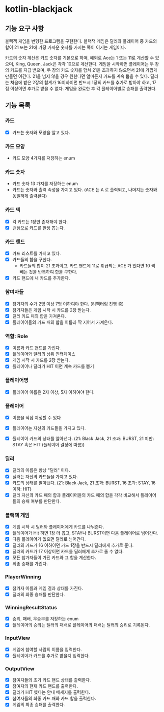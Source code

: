 # kotlin-blackjack

## 기능 요구 사항

블랙잭 게임을 변형한 프로그램을 구현한다. 블랙잭 게임은 딜러와 플레이어 중 카드의 합이 21 또는 21에 가장 가까운 숫자를 가지는 쪽이 이기는 게임이다.

카드의 숫자 계산은 카드 숫자를 기본으로 하며, 예외로 Ace는 1 또는 11로 계산할 수 있으며, King, Queen, Jack은 각각 10으로 계산한다.
게임을 시작하면 플레이어는 두 장의 카드를 지급 받으며, 두 장의 카드 숫자를 합쳐 21을 초과하지 않으면서 21에 가깝게 만들면 이긴다. 21을 넘지 않을 경우 원한다면 얼마든지 카드를 계속 뽑을 수 있다.
딜러는 처음에 받은 2장의 합계가 16이하이면 반드시 1장의 카드를 추가로 받아야 하고, 17점 이상이면 추가로 받을 수 없다.
게임을 완료한 후 각 플레이어별로 승패를 출력한다.

## 기능 목록

### 카드

- [X] 카드는 숫자와 모양을 알고 있다.

### 카드 모양
- 카드 모양 4가지를 저장하는 enum

### 카드 숫자
- 카드 숫자 13 가지를 저장하는 enum
- 카드는 숫자와 출력 속성을 가지고 있다. (ACE 는 A 로 출력되고, 나머지는 숫자와 동일하게 출력된다)

### 카드 덱

- [X] 각 카드는 1장만 존재해야 한다.
- [X] 랜덤으로 카드를 한장 뽑는다.

### 카드 핸드

- [X] 카드 리스트를 가지고 있다.
- [X] 카드들의 합을 구한다. 
  - 카드들의 합이 21 초과이고, 카드 핸드에 11로 취급되는 ACE 가 있다면 10 씩 빼는 것을 반복하여 합을 구한다.
- [X] 카드 핸드에 새 카드를 추가한다.

### 참여자들

- [X] 참가자의 수가 2명 이상 7명 이하여야 한다. (리팩터링 진행 중)
- [X] 참가자들은 게임 시작 시 카드를 2장 받는다.
- [X] 딜러 카드 패의 합을 가져온다.
- [X] 플레이어들의 카드 패의 합을 이름과 짝 지어서 가져온다. 

### 역할: Role

- [X] 이름과 카드 핸드를 가진다.
- [X] 플레이어와 딜러의 상위 인터페이스
- [X] 게임 시작 시 카드를 2장 받는다.
- [X] 플레이어나 딜러가 HIT 이면 계속 카드를 뽑기

### 플레이어명
- [X] 플레이어 이름은 2자 이상, 5자 이하여야 한다.

### 플레이어

- [X] 이름을 직접 지정할 수 있다
- [X] 플레이어는 자신의 카드들을 가지고 있다.
- [X] 플레이어 카드의 상태를 알아낸다. (21: Black Jack, 21 초과: BURST, 21 미만: STAY 혹은 HIT (플레이어 결정에 따름))


### 딜러

- [X] 딜러의 이름은 항상 "딜러" 이다.
- [X] 딜러는 자신의 카드들을 가지고 있다.
- [X] 카드의 상태를 알아낸다. (21: Black Jack, 21 초과: BURST, 16 초과: STAY, 16 이하: HIT)
- [X] 딜러 자신의 카드 패의 합과 플레이어들의 카드 패의 합을 각각 비교해서 플레이어들의 승패 여부를 판단한다.

### 블랙잭 게임

- [X] 게임 시작 시 딜러와 플레이어에게 카드를 나눠준다.
- [X] 플레이어가 Hit 하면 1장 더 뽑고, STAY나 BURST이면 다음 플레이어로 넘어간다.
- [X] 다음 플레이어가 없으면 딜러로 넘어간다.
- [X] 딜러의 카드가 16 이하이면 카드 1장을 반드시 딜러에게 추가로 준다.
- [X] 딜러의 카드가 17 이상이면 카드를 딜러에게 추가로 줄 수 없다.
- [X] 모든 참가자들이 가진 카드와 그 합을 계산한다.
- [X] 최종 승패를 가린다.

### PlayerWinning
- [X] 참가자 이름과 게임 결과 상태를 가진다.
- [X] 딜러의 최종 승패를 판단한다.

### WinningResultStatus
- [X] 승리, 패배, 무승부를 저장하는 enum
- [X] 플레이어의 승리는 딜러의 패배로 플레이어의 패배는 딜러의 승리로 기록된다.

###  InputView
- [X] 게임에 참여할 사람의 이름을 입력한다.
- [X] 플레이어가 카드를 추가로 받을지 입력한다.

### OutputView

- [X] 참여자들의 초기 카드 핸드 상태를 출력한다.
- [X] 참여자의 현재 카드 핸드를 출력한다.
- [X] 딜러가 HIT 헀다는 안내 메세지를 출력한다.
- [X] 참여자들의 최종 카드 패와 카드 합을 출력한다.
- [X] 게임의 최종 승패를 출력한다.
